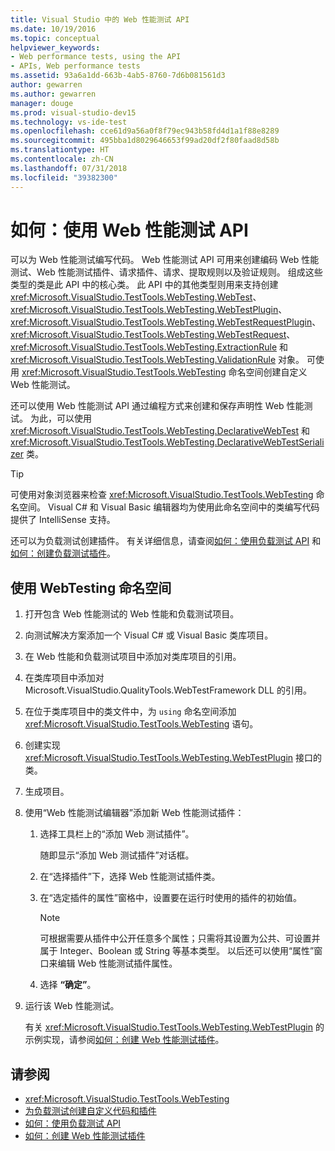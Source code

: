 ```yaml
---
title: Visual Studio 中的 Web 性能测试 API
ms.date: 10/19/2016
ms.topic: conceptual
helpviewer_keywords:
- Web performance tests, using the API
- APIs, Web performance tests
ms.assetid: 93a6a1dd-663b-4ab5-8760-7d6b081561d3
author: gewarren
ms.author: gewarren
manager: douge
ms.prod: visual-studio-dev15
ms.technology: vs-ide-test
ms.openlocfilehash: cce61d9a56a0f8f79ec943b58fd4d1a1f88e8289
ms.sourcegitcommit: 495bba1d8029646653f99ad20df2f80faad8d58b
ms.translationtype: HT
ms.contentlocale: zh-CN
ms.lasthandoff: 07/31/2018
ms.locfileid: "39382300"
---
```

# <a name="how-to-use-the-web-performance-test-api"></a>如何：使用 Web 性能测试 API

可以为 Web 性能测试编写代码。 Web 性能测试 API 可用来创建编码 Web 性能测试、Web 性能测试插件、请求插件、请求、提取规则以及验证规则。 组成这些类型的类是此 API 中的核心类。 此 API 中的其他类型则用来支持创建 <xref:Microsoft.VisualStudio.TestTools.WebTesting.WebTest>、<xref:Microsoft.VisualStudio.TestTools.WebTesting.WebTestPlugin>、<xref:Microsoft.VisualStudio.TestTools.WebTesting.WebTestRequestPlugin>、<xref:Microsoft.VisualStudio.TestTools.WebTesting.WebTestRequest>、<xref:Microsoft.VisualStudio.TestTools.WebTesting.ExtractionRule> 和 <xref:Microsoft.VisualStudio.TestTools.WebTesting.ValidationRule> 对象。 可使用 <xref:Microsoft.VisualStudio.TestTools.WebTesting> 命名空间创建自定义 Web 性能测试。

 还可以使用 Web 性能测试 API 通过编程方式来创建和保存声明性 Web 性能测试。 为此，可以使用 <xref:Microsoft.VisualStudio.TestTools.WebTesting.DeclarativeWebTest> 和 <xref:Microsoft.VisualStudio.TestTools.WebTesting.DeclarativeWebTestSerializer> 类。

> [!TIP]
> 可使用对象浏览器来检查 <xref:Microsoft.VisualStudio.TestTools.WebTesting> 命名空间。 Visual C# 和 Visual Basic 编辑器均为使用此命名空间中的类编写代码提供了 IntelliSense 支持。


 还可以为负载测试创建插件。 有关详细信息，请查阅[如何：使用负载测试 API](../test/how-to-use-the-load-test-api.md) 和[如何：创建负载测试插件](../test/how-to-create-a-load-test-plug-in.md)。

## <a name="to-use-the-webtesting-namespace"></a>使用 WebTesting 命名空间

1.  打开包含 Web 性能测试的 Web 性能和负载测试项目。

2.  向测试解决方案添加一个 Visual C# 或 Visual Basic 类库项目。

3.  在 Web 性能和负载测试项目中添加对类库项目的引用。

4.  在类库项目中添加对 Microsoft.VisualStudio.QualityTools.WebTestFramework DLL 的引用。

5.  在位于类库项目中的类文件中，为 `using` 命名空间添加 <xref:Microsoft.VisualStudio.TestTools.WebTesting> 语句。

6.  创建实现 <xref:Microsoft.VisualStudio.TestTools.WebTesting.WebTestPlugin> 接口的类。

7.  生成项目。

8.  使用“Web 性能测试编辑器”添加新 Web 性能测试插件：

    1.  选择工具栏上的“添加 Web 测试插件”。

         随即显示“添加 Web 测试插件”对话框。

    2.  在“选择插件”下，选择 Web 性能测试插件类。

    3.  在“选定插件的属性”窗格中，设置要在运行时使用的插件的初始值。

        > [!NOTE]
        > 可根据需要从插件中公开任意多个属性；只需将其设置为公共、可设置并属于 Integer、Boolean 或 String 等基本类型。 以后还可以使用“属性”窗口来编辑 Web 性能测试插件属性。

    4.  选择 **“确定”**。

9. 运行该 Web 性能测试。

     有关 <xref:Microsoft.VisualStudio.TestTools.WebTesting.WebTestPlugin> 的示例实现，请参阅[如何：创建 Web 性能测试插件](../test/how-to-create-a-web-performance-test-plug-in.md)。

## <a name="see-also"></a>请参阅

- <xref:Microsoft.VisualStudio.TestTools.WebTesting>
- [为负载测试创建自定义代码和插件](../test/create-custom-code-and-plug-ins-for-load-tests.md)
- [如何：使用负载测试 API](../test/how-to-use-the-load-test-api.md)
- [如何：创建 Web 性能测试插件](../test/how-to-create-a-web-performance-test-plug-in.md)